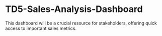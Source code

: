 # TD5-Sales-Analysis-Dashboard
This dashboard will be a crucial resource for stakeholders, offering quick access to important sales metrics.
